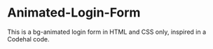 # Animated-Login-Form
This is a bg-animated login form in HTML and CSS only, inspired in a Codehal code.
